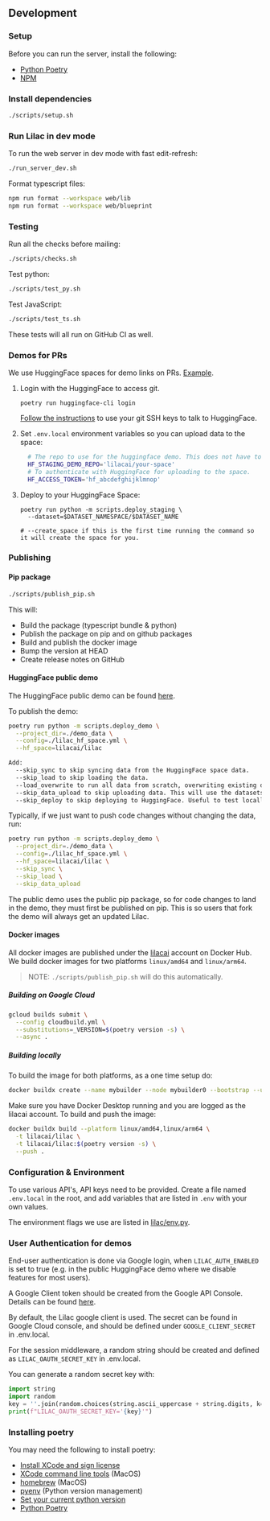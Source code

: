 ## Development

### Setup

Before you can run the server, install the following:

- [Python Poetry](https://pypi.org/project/poetry/)
- [NPM](https://docs.npmjs.com/downloading-and-installing-node-js-and-npm)

### Install dependencies

```sh
./scripts/setup.sh
```

### Run Lilac in dev mode

To run the web server in dev mode with fast edit-refresh:

```sh
./run_server_dev.sh
```

Format typescript files:

```sh
npm run format --workspace web/lib
npm run format --workspace web/blueprint
```

### Testing

Run all the checks before mailing:

```sh
./scripts/checks.sh
```

Test python:

```sh
./scripts/test_py.sh
```

Test JavaScript:

```sh
./scripts/test_ts.sh
```

These tests will all run on GitHub CI as well.

### Demos for PRs

We use HuggingFace spaces for demo links on PRs.
[Example](https://github.com/lilacai/lilac/pull/764).

1. Login with the HuggingFace to access git.

   `poetry run huggingface-cli login`

   [Follow the instructions](https://huggingface.co/docs/hub/repositories-getting-started) to use
   your git SSH keys to talk to HuggingFace.

1. Set `.env.local` environment variables so you can upload data to the space:

   ```sh
     # The repo to use for the huggingface demo. This does not have to exist when you set the flag, the deploy script will create it if it doesn't exist.
     HF_STAGING_DEMO_REPO='lilacai/your-space'
     # To authenticate with HuggingFace for uploading to the space.
     HF_ACCESS_TOKEN='hf_abcdefghijklmnop'
   ```

1. Deploy to your HuggingFace Space:

   ```
   poetry run python -m scripts.deploy_staging \
     --dataset=$DATASET_NAMESPACE/$DATASET_NAME

   # --create_space if this is the first time running the command so it will create the space for you.
   ```

### Publishing

#### Pip package

```sh
./scripts/publish_pip.sh
```

This will:

- Build the package (typescript bundle & python)
- Publish the package on pip and on github packages
- Build and publish the docker image
- Bump the version at HEAD
- Create release notes on GitHub

#### HuggingFace public demo

The HuggingFace public demo can be found [here](https://huggingface.co/spaces/lilacai/lilac).

To publish the demo:

```sh
poetry run python -m scripts.deploy_demo \
  --project_dir=./demo_data \
  --config=./lilac_hf_space.yml \
  --hf_space=lilacai/lilac

Add:
  --skip_sync to skip syncing data from the HuggingFace space data.
  --skip_load to skip loading the data.
  --load_overwrite to run all data from scratch, overwriting existing data.
  --skip_data_upload to skip uploading data. This will use the datasets already on the space.
  --skip_deploy to skip deploying to HuggingFace. Useful to test locally.
```

Typically, if we just want to push code changes without changing the data, run:

```sh
poetry run python -m scripts.deploy_demo \
  --project_dir=./demo_data \
  --config=./lilac_hf_space.yml \
  --hf_space=lilacai/lilac \
  --skip_sync \
  --skip_load \
  --skip_data_upload
```

The public demo uses the public pip package, so for code changes to land in the demo, they must
first be published on pip. This is so users that fork the demo will always get an updated Lilac.

#### Docker images

All docker images are published under the [lilacai](https://hub.docker.com/u/lilacai) account on
Docker Hub. We build docker images for two platforms `linux/amd64` and `linux/arm64`.

> NOTE: `./scripts/publish_pip.sh` will do this automatically.

##### Building on Google Cloud

```sh
gcloud builds submit \
  --config cloudbuild.yml \
  --substitutions=_VERSION=$(poetry version -s) \
  --async .
```

##### Building locally

To build the image for both platforms, as a one time setup do:

```sh
docker buildx create --name mybuilder --node mybuilder0 --bootstrap --use
```

Make sure you have Docker Desktop running and you are logged as the lilacai account. To build and
push the image:

```sh
docker buildx build --platform linux/amd64,linux/arm64 \
  -t lilacai/lilac \
  -t lilacai/lilac:$(poetry version -s) \
  --push .
```

### Configuration & Environment

To use various API's, API keys need to be provided. Create a file named `.env.local` in the root,
and add variables that are listed in `.env` with your own values.

The environment flags we use are listed in
[lilac/env.py](https://github.com/lilacai/lilac/blob/main/lilac/env.py).

### User Authentication for demos

End-user authentication is done via Google login, when `LILAC_AUTH_ENABLED` is set to true (e.g. in
the public HuggingFace demo where we disable features for most users).

A Google Client token should be created from the Google API Console. Details can be found
[here](https://developers.google.com/identity/protocols/oauth2).

By default, the Lilac google client is used. The secret can be found in Google Cloud console, and
should be defined under `GOOGLE_CLIENT_SECRET` in .env.local.

For the session middleware, a random string should be created and defined as
`LILAC_OAUTH_SECRET_KEY` in .env.local.

You can generate a random secret key with:

```py
import string
import random
key = ''.join(random.choices(string.ascii_uppercase + string.digits, k=64))
print(f"LILAC_OAUTH_SECRET_KEY='{key}'")
```

### Installing poetry

You may need the following to install poetry:

- [Install XCode and sign license](https://apps.apple.com/us/app/xcode/id497799835?mt=12)
- [XCode command line tools](https://mac.install.guide/commandlinetools/4.html) (MacOS)
- [homebrew](https://brew.sh/) (MacOS)
- [pyenv](https://github.com/pyenv/pyenv) (Python version management)
- [Set your current python version](./.python-version)
- [Python Poetry](https://pypi.org/project/poetry/)
